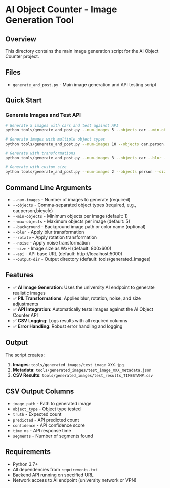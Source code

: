 # AI Object Counter - Image Generation Tool

## Overview

This directory contains the main image generation script for the AI Object Counter project.

## Files

- `generate_and_post.py` - Main image generation and API testing script

## Quick Start

### Generate Images and Test API

```bash
# Generate 5 images with cars and test against API
python tools/generate_and_post.py --num-images 5 --objects car --min-objects 1 --max-objects 3 --api http://localhost:5000

# Generate images with multiple object types
python tools/generate_and_post.py --num-images 10 --objects car,person,bicycle --min-objects 1 --max-objects 5

# Generate with transformations
python tools/generate_and_post.py --num-images 3 --objects car --blur --rotate --noise

# Generate with custom size
python tools/generate_and_post.py --num-images 2 --objects person --size 1024x768
```

## Command Line Arguments

- `--num-images` - Number of images to generate (required)
- `--objects` - Comma-separated object types (required, e.g., car,person,bicycle)
- `--min-objects` - Minimum objects per image (default: 1)
- `--max-objects` - Maximum objects per image (default: 5)
- `--background` - Background image path or color name (optional)
- `--blur` - Apply blur transformation
- `--rotate` - Apply rotation transformation
- `--noise` - Apply noise transformation
- `--size` - Image size as WxH (default: 800x600)
- `--api` - API base URL (default: http://localhost:5000)
- `--output-dir` - Output directory (default: tools/generated_images)

## Features

- ✅ **AI Image Generation**: Uses the university AI endpoint to generate realistic images
- ✅ **PIL Transformations**: Applies blur, rotation, noise, and size adjustments
- ✅ **API Integration**: Automatically tests images against the AI Object Counter API
- ✅ **CSV Logging**: Logs results with all required columns
- ✅ **Error Handling**: Robust error handling and logging

## Output

The script creates:
1. **Images**: `tools/generated_images/test_image_XXX.jpg`
2. **Metadata**: `tools/generated_images/test_image_XXX_metadata.json`
3. **CSV Results**: `tools/generated_images/test_results_TIMESTAMP.csv`

## CSV Output Columns

- `image_path` - Path to generated image
- `object_type` - Object type tested
- `truth` - Expected count
- `predicted` - API predicted count
- `confidence` - API confidence score
- `time_ms` - API response time
- `segments` - Number of segments found

## Requirements

- Python 3.7+
- All dependencies from `requirements.txt`
- Backend API running on specified URL
- Network access to AI endpoint (university network or VPN)

